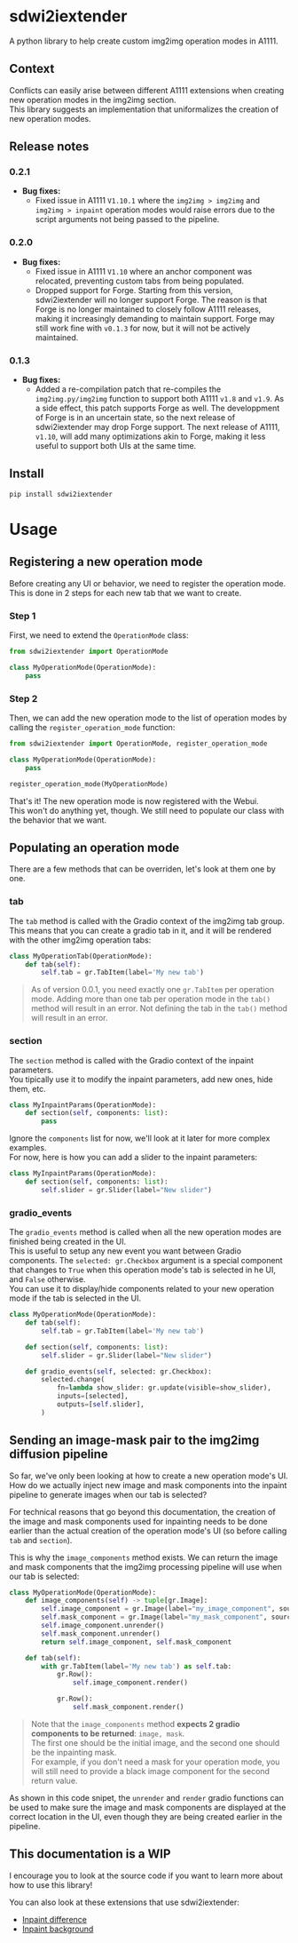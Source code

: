 # sdwi2iextender
A python library to help create custom img2img operation modes in A1111.  

## Context
Conflicts can easily arise between different A1111 extensions when creating new operation modes in the img2img section.  
This library suggests an implementation that uniformalizes the creation of new operation modes.  

## Release notes
### 0.2.1
- **Bug fixes:**
    - Fixed issue in A1111 `V1.10.1` where the `img2img > img2img` and `img2img > inpaint` operation modes would raise errors due to the script arguments not being passed to the pipeline. 
### 0.2.0
- **Bug fixes:**
    - Fixed issue in A1111 `V1.10` where an anchor component was relocated, preventing custom tabs from being populated.
    - Dropped support for Forge. Starting from this version, sdwi2iextender will no longer support Forge. The reason is that Forge is no longer maintained to closely follow A1111 releases, making it increasingly demanding to maintain support. Forge may still work fine with `v0.1.3` for now, but it will not be actively maintained. 
### 0.1.3
- **Bug fixes:**
    - Added a re-compilation patch that re-compiles the `img2img.py/img2img` function to support both A1111 `v1.8` and `v1.9`. As a side effect, this patch supports Forge as well. The developpment of Forge is in an uncertain state, so the next release of sdwi2iextender may drop Forge support. The next release of A1111, `v1.10`, will add many optimizations akin to Forge, making it less useful to support both UIs at the same time. 

## Install
```
pip install sdwi2iextender
```

# Usage

## Registering a new operation mode
Before creating any UI or behavior, we need to register the operation mode.  
This is done in 2 steps for each new tab that we want to create.  

### Step 1
First, we need to extend the `OperationMode` class:
```py
from sdwi2iextender import OperationMode

class MyOperationMode(OperationMode):
    pass
```

### Step 2
Then, we can add the new operation mode to the list of operation modes by calling the `register_operation_mode` function:
```py
from sdwi2iextender import OperationMode, register_operation_mode

class MyOperationMode(OperationMode):
    pass

register_operation_mode(MyOperationMode)
```

That's it! The new operation mode is now registered with the Webui.  
This won't do anything yet, though. We still need to populate our class with the behavior that we want.  

## Populating an operation mode
There are a few methods that can be overriden, let's look at them one by one.  

### tab
The `tab` method is called with the Gradio context of the img2img tab group.  
This means that you can create a gradio tab in it, and it will be rendered with the other img2img operation tabs:  
```py
class MyOperationTab(OperationMode):
    def tab(self):
        self.tab = gr.TabItem(label='My new tab')

```

> As of version 0.0.1, you need exactly one `gr.TabItem` per operation mode. 
> Adding more than one tab per operation mode in the `tab()` method will result in an error. 
> Not defining the tab in the `tab()` method will result in an error.  

### section
The `section` method is called with the Gradio context of the inpaint parameters.  
You tipically use it to modify the inpaint parameters, add new ones, hide them, etc.  
```py
class MyInpaintParams(OperationMode):
    def section(self, components: list):
        pass
```

Ignore the `components` list for now, we'll look at it later for more complex examples.  
For now, here is how you can add a slider to the inpaint parameters:  
```py
class MyInpaintParams(OperationMode):
    def section(self, components: list):
        self.slider = gr.Slider(label="New slider")
```

### gradio_events
The `gradio_events` method is called when all the new operation modes are finished being created in the UI.  
This is useful to setup any new event you want between Gradio components. The `selected: gr.Checkbox` argument is a special component that changes to `True` when this operation mode's tab is selected in he UI, and `False` otherwise.  
You can use it to display/hide components related to your new operation mode if the tab is selected in the UI. 
```py
class MyOperationMode(OperationMode):
    def tab(self):
        self.tab = gr.TabItem(label='My new tab')

    def section(self, components: list):
        self.slider = gr.Slider(label="New slider")

    def gradio_events(self, selected: gr.Checkbox):
        selected.change(
            fn=lambda show_slider: gr.update(visible=show_slider),
            inputs=[selected],
            outputs=[self.slider],
        )
```

## Sending an image-mask pair to the img2img diffusion pipeline
So far, we've only been looking at how to create a new operation mode's UI.  
How do we actually inject new image and mask components into the inpaint pipeline to generate images when our tab is selected?  

For technical reasons that go beyond this documentation, the creation of the image and mask components used for inpainting needs to be done earlier than the actual creation of the operation mode's UI (so before calling `tab` and `section`).  

This is why the `image_components` method exists. We can return the image and mask components that the img2img processing pipeline will use when our tab is selected:  

```py
class MyOperationMode(OperationMode):
    def image_components(self) -> tuple[gr.Image]:
        self.image_component = gr.Image(label="my_image_component", source="upload", interactive=True, type="pil")
        self.mask_component = gr.Image(label="my_mask_component", source="upload", interactive=True, type="pil")
        self.image_component.unrender()
        self.mask_component.unrender()
        return self.image_component, self.mask_component

    def tab(self):
        with gr.TabItem(label='My new tab') as self.tab:
            gr.Row():
                self.image_component.render()

            gr.Row():
                self.mask_component.render()
```
> Note that the `image_components` method **expects 2 gradio components to be returned**: `image, mask`.  
> The first one should be the initial image, and the second one should be the inpainting mask.  
> For example, if you don't need a mask for your operation mode, you will still need to provide a black image component for the second return value.  

As shown in this code snipet, the `unrender` and `render` gradio functions can be used to make sure the image and mask components are displayed at the correct location in the UI, even though they are being created earlier in the pipeline.  

## This documentation is a WIP
I encourage you to look at the source code if you want to learn more about how to use this library!  

You can also look at these extensions that use sdwi2iextender:
- [Inpaint difference](https://github.com/John-WL/sd-webui-inpaint-difference)
- [Inpaint background](https://github.com/John-WL/sd-webui-inpaint-background)
